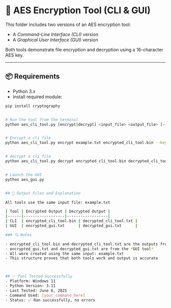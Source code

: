 # 🔐 AES Encryption Tool (CLI & GUI)

This folder includes two versions of an AES encryption tool:
- A *Command-Line Interface (CLI)* version
- A *Graphical User Interface (GUI)* version

Both tools demonstrate file encryption and decryption using a 16-character AES key.

---

## 📦 Requirements

- Python 3.x
- Install required module:
```bash
pip install cryptography


# Run the tool from the terminal
python aes_cli_tool.py [encrypt|decrypt] <input_file> <output_file> [--key <16_char_key>]


# Encrypt a cli file
python aes_cli_tool.py encrypt example.txt encrypted_cli_tool.bin --key your16charKeyHere


# decrypt a cli file
python aes_cli_tool.py decrypt encrypted_cli_tool.bin decrypted_cli_tool.txt --key your16charKeyHere


# Launch the GUI
python aes_gui.py 


## 📄 Output Files and Explanation

All tools use the same input file: example.txt

| Tool | Encrypted Output | Decrypted Output |
|------|------------------|------------------|
| CLI  | encrypted_cli_tool.bin | decrypted_cli_tool.txt |
| GUI  | encrypted_gui.txt      | decrypted_gui.txt      |

### 🔍 Notes

- encrypted_cli_tool.bin and decrypted_cli_tool.txt are the outputs from the *CLI tool*
- encrypted_gui.txt and decrypted_gui.txt are from the *GUI tool*
- All were created using the same input: example.txt
- This structure proves that both tools work and output is accurate



## ✅ Tool Tested Successfully
- Platform: Windows 11
- Python Version: 3.11
- Last Tested: June 6, 2025
- Command Used: [your_command_here]
- Status: ✅ Ran successfully, no errors